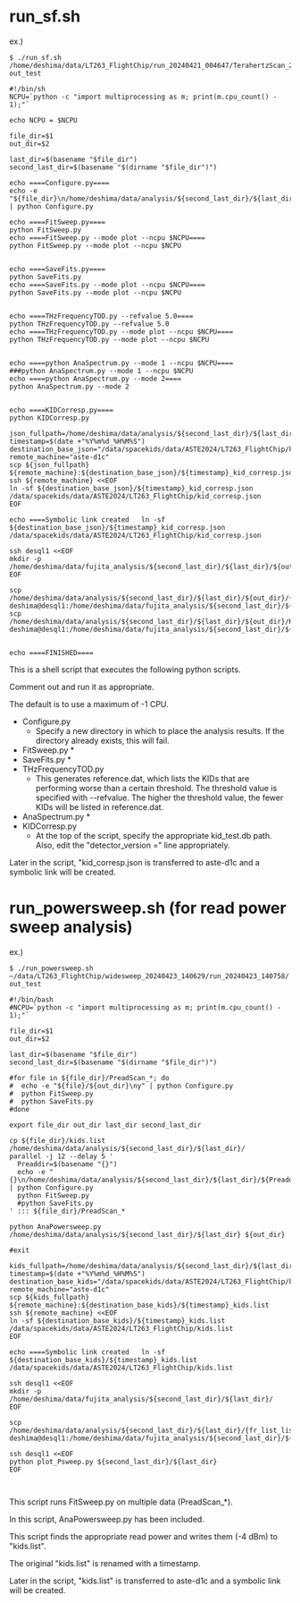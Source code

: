 # run_sf.sh

ex.)

```
$ ./run_sf.sh /home/deshima/data/LT263_FlightChip/run_20240421_004647/TerahertzScan_20240421_005117/ out_test
```

```shell
#!/bin/sh
NCPU=`python -c "import multiprocessing as m; print(m.cpu_count() - 1);"`

echo NCPU = $NCPU

file_dir=$1
out_dir=$2

last_dir=$(basename "$file_dir")
second_last_dir=$(basename "$(dirname "$file_dir")")

echo ====Configure.py====
echo -e "${file_dir}\n/home/deshima/data/analysis/${second_last_dir}/${last_dir}/${out_dir}" | python Configure.py

echo ====FitSweep.py====
python FitSweep.py
echo ====FitSweep.py --mode plot --ncpu $NCPU====
python FitSweep.py --mode plot --ncpu $NCPU


echo ====SaveFits.py====
python SaveFits.py
echo ====SaveFits.py --mode plot --ncpu $NCPU====
python SaveFits.py --mode plot --ncpu $NCPU


echo ====THzFrequencyTOD.py --refvalue 5.0====
python THzFrequencyTOD.py --refvalue 5.0
echo ====THzFrequencyTOD.py --mode plot --ncpu $NCPU====
python THzFrequencyTOD.py --mode plot --ncpu $NCPU


echo ====python AnaSpectrum.py --mode 1 --ncpu $NCPU====
###python AnaSpectrum.py --mode 1 --ncpu $NCPU
echo ====python AnaSpectrum.py --mode 2====
python AnaSpectrum.py --mode 2


echo ====KIDCorresp.py====
python KIDCorresp.py

json_fullpath=/home/deshima/data/analysis/${second_last_dir}/${last_dir}/${out_dir}/kid_corresp.json
timestamp=$(date +"%Y%m%d_%H%M%S")
destination_base_json="/data/spacekids/data/ASTE2024/LT263_FlightChip/kidcorresp"
remote_machine="aste-d1c"
scp ${json_fullpath} ${remote_machine}:${destination_base_json}/${timestamp}_kid_corresp.json
ssh ${remote_machine} <<EOF
ln -sf ${destination_base_json}/${timestamp}_kid_corresp.json /data/spacekids/data/ASTE2024/LT263_FlightChip/kid_corresp.json
EOF

echo ====Symbolic link created   ln -sf ${destination_base_json}/${timestamp}_kid_corresp.json /data/spacekids/data/ASTE2024/LT263_FlightChip/kid_corresp.json

ssh desql1 <<EOF
mkdir -p /home/deshima/data/fujita_analysis/${second_last_dir}/${last_dir}/${out_dir}
EOF

scp /home/deshima/data/analysis/${second_last_dir}/${last_dir}/${out_dir}/{reference.dat,reference.png,kid_corresp.json} deshima@desql1:/home/deshima/data/fujita_analysis/${second_last_dir}/${last_dir}/${out_dir}/
scp /home/deshima/data/analysis/${second_last_dir}/${last_dir}/${out_dir}/KIDCorresp/*png deshima@desql1:/home/deshima/data/fujita_analysis/${second_last_dir}/${last_dir}/${out_dir}/


echo ====FINISHED====
```

This is a shell script that executes the following python scripts.

Comment out and run it as appropriate.

The default is to use a maximum of -1 CPU.

* Configure.py
  * Specify a new directory in which to place the analysis results. If the directory already exists, this will fail.
* FitSweep.py
  \*
* SaveFits.py
  \*
* THzFrequencyTOD.py
  * This generates reference.dat, which lists the KIDs that are performing worse than a certain threshold. The threshold value is specified with --refvalue. The higher the threshold value, the fewer KIDs will be listed in reference.dat.
* AnaSpectrum.py
  \*
* KIDCorresp.py
  * At the top of the script, specify the appropriate kid_test.db path. Also, edit the "detector_version =" line appropriately.

Later in the script, "kid_corresp.json is transferred to aste-d1c and a symbolic link will be created.

# run_powersweep.sh (for read power sweep analysis)

ex.)

```
$ ./run_powersweep.sh ~/data/LT263_FlightChip/widesweep_20240423_140629/run_20240423_140758/ out_test
```

```shell
#!/bin/bash
#NCPU=`python -c "import multiprocessing as m; print(m.cpu_count() - 1);"`

file_dir=$1
out_dir=$2

last_dir=$(basename "$file_dir")
second_last_dir=$(basename "$(dirname "$file_dir")")

#for file in ${file_dir}/PreadScan_*; do
#  echo -e "${file}/${out_dir}\ny" | python Configure.py
#  python FitSweep.py
#  python SaveFits.py
#done

export file_dir out_dir last_dir second_last_dir

cp ${file_dir}/kids.list /home/deshima/data/analysis/${second_last_dir}/${last_dir}/
parallel -j 12 --delay 5 '
  Preaddir=$(basename "{}")
  echo -e "{}\n/home/deshima/data/analysis/${second_last_dir}/${last_dir}/${Preaddir}/${out_dir}" | python Configure.py
  python FitSweep.py
  #python SaveFits.py
' ::: ${file_dir}/PreadScan_*

python AnaPowersweep.py /home/deshima/data/analysis/${second_last_dir}/${last_dir} ${out_dir}

#exit

kids_fullpath=/home/deshima/data/analysis/${second_last_dir}/${last_dir}/kids.list
timestamp=$(date +"%Y%m%d_%H%M%S")
destination_base_kids="/data/spacekids/data/ASTE2024/LT263_FlightChip/kidlist"
remote_machine="aste-d1c"
scp ${kids_fullpath} ${remote_machine}:${destination_base_kids}/${timestamp}_kids.list
ssh ${remote_machine} <<EOF
ln -sf ${destination_base_kids}/${timestamp}_kids.list /data/spacekids/data/ASTE2024/LT263_FlightChip/kids.list
EOF

echo ====Symbolic link created   ln -sf ${destination_base_kids}/${timestamp}_kids.list /data/spacekids/data/ASTE2024/LT263_FlightChip/kids.list

ssh desql1 <<EOF
mkdir -p /home/deshima/data/fujita_analysis/${second_last_dir}/${last_dir}/
EOF

scp /home/deshima/data/analysis/${second_last_dir}/${last_dir}/{fr_list_list.npy,P_list.npy,Freq_center_list_list.npy,kids.list} deshima@desql1:/home/deshima/data/fujita_analysis/${second_last_dir}/${last_dir}/

ssh desql1 <<EOF
python plot_Psweep.py ${second_last_dir}/${last_dir}
EOF



```

This script runs FitSweep.py on multiple data (PreadScan\_\*).

In this script, AnaPowersweep.py has been included.

This script finds the appropriate read power and writes them (-4 dBm) to "kids.list".

The original "kids.list" is renamed with a timestamp.

Later in the script, "kids.list" is transferred to aste-d1c and a symbolic link will be created.
